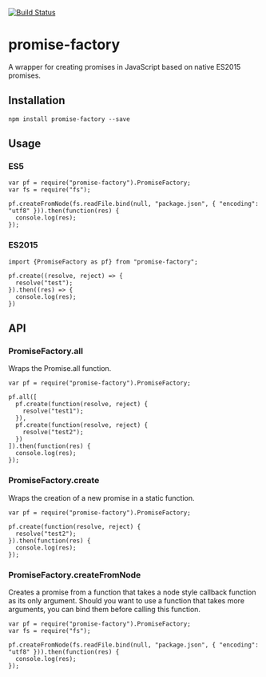 [![Build Status](https://travis-ci.org/hannes-hochreiner/promise-factory.svg?branch=master)](https://travis-ci.org/hannes-hochreiner/promise-factory)

# promise-factory
A wrapper for creating promises in JavaScript based on native ES2015 promises.

## Installation

    npm install promise-factory --save

## Usage

### ES5

    var pf = require("promise-factory").PromiseFactory;
    var fs = require("fs");

    pf.createFromNode(fs.readFile.bind(null, "package.json", { "encoding": "utf8" })).then(function(res) {
      console.log(res);
    });

### ES2015

    import {PromiseFactory as pf} from "promise-factory";

    pf.create((resolve, reject) => {
      resolve("test");
    }).then((res) => {
      console.log(res);
    })

## API

### PromiseFactory.all

Wraps the Promise.all function.

    var pf = require("promise-factory").PromiseFactory;

    pf.all([
      pf.create(function(resolve, reject) {
        resolve("test1");
      }),
      pf.create(function(resolve, reject) {
        resolve("test2");
      })
    ]).then(function(res) {
      console.log(res);
    });


### PromiseFactory.create

Wraps the creation of a new promise in a static function.

    var pf = require("promise-factory").PromiseFactory;

    pf.create(function(resolve, reject) {
      resolve("test2");
    }).then(function(res) {
      console.log(res);
    });


### PromiseFactory.createFromNode

Creates a promise from a function that takes a node style callback function as its only argument.
Should you want to use a function that takes more arguments, you can bind them before calling this function.

    var pf = require("promise-factory").PromiseFactory;
    var fs = require("fs");

    pf.createFromNode(fs.readFile.bind(null, "package.json", { "encoding": "utf8" })).then(function(res) {
      console.log(res);
    });
